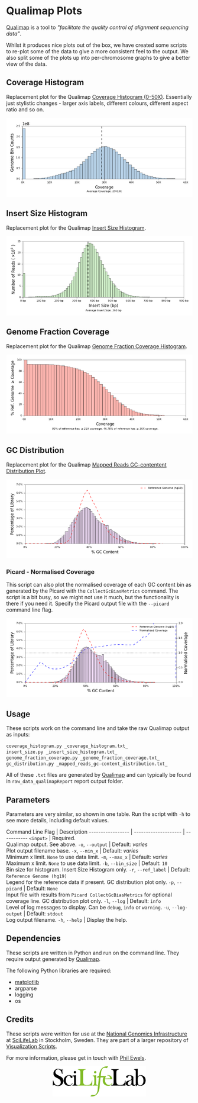 # Qualimap Plots

[Qualimap](http://qualimap.bioinfo.cipf.es/) is a tool to
_"facilitate the quality control of alignment sequencing data"_.

Whilst it produces nice plots out of the box, we have created some scripts
to re-plot some of the data to give a more consistent feel to the output.
We also split some of the plots up into per-chromosome graphs to give
a better view of the data.

## Coverage Histogram
Replacement plot for the Qualimap
[Coverage Histogram (0-50X)](http://kokonech.github.io/qualimap/HG00096.chr20_bamqc/images_qualimapReport/genome_coverage_0to50_histogram.png).
Essentially just stylistic changes - larger axis labels, different colours,
different aspect ratio and so on.

![Coverage Histogram](../examples/qualimap_coverage.png)

## Insert Size Histogram
Replacement plot for the Qualimap
[Insert Size Histogram](http://kokonech.github.io/qualimap/HG00096.chr20_bamqc/images_qualimapReport/genome_insert_size_histogram.png).

![Insert Size Histogram](../examples/qualimap_insertsize.png)

## Genome Fraction Coverage
Replacement plot for the Qualimap
[Genome Fraction Coverage Histogram](http://kokonech.github.io/qualimap/HG00096.chr20_bamqc/images_qualimapReport/genome_coverage_quotes.png).

![Insert Size Histogram](../examples/genome_fraction.png)

## GC Distribution
Replacement plot for the Qualimap
[Mapped Reads GC-contentent Distribution Plot](http://kokonech.github.io/qualimap/HG00096.chr20_bamqc/images_qualimapReport/genome_gc_content_per_window.png).

![Insert Size Histogram](../examples/gc_distribution.png)

### Picard - Normalised Coverage
This script can also plot the normalised coverage of each GC content bin
as generated by the Picard with the `CollectGcBiasMetrics` command.
The script is a bit busy, so we might not use it much, but the functionality
is there if you need it. Specify the Picard output file with the `--picard`
command line flag.

![Insert Size Histogram with Coverage](../examples/gc_distribution_normCoverage.png)

## Usage
These scripts work on the command line and take the raw Qualimap output as
inputs:

    coverage_histogram.py _coverage_histogram.txt_
    insert_size.py _insert_size_histogram.txt_
    genome_fraction_coverage.py _genome_fraction_coverage.txt_
    gc_distribution.py _mapped_reads_gc-content_distribution.txt_

All of these `.txt` files are generated
by [Qualimap](http://qualimap.bioinfo.cipf.es/) and can typically be found in
`raw_data_qualimapReport` report output folder.


## Parameters
Parameters are very similar, so shown in one table. Run the script with
`-h` to see more details, including default values.

Command Line Flag | Description
----------------- | -------------------- | -----------
`<input>` | Required.<br>Qualimap output. See above.
`-o`, `--output` | Default: _varies_<br>Plot output filename base. 
`-x`, `--min_x` | Default:  _varies_<br>Minimum x limit. `None` to use data limit.
`-m`, `--max_x` | Default:  _varies_<br>Maximum x limit. `None` to use data limit.
`-b`, `--bin_size` | Default: `10`<br>Bin size for histogram.  Insert Size Histogram only.
`-r`, `--ref_label` | Default: `Reference Genome (hg19)`<br>Legend for the reference data if present. GC distribution plot only.
`-p`, `--picard` | Default: `None`<br>Input file with results from `Picard CollectGcBiasMetrics` for optional coverage line. GC distribution plot only.
`-l`, `--log` | Default: `info`<br>Level of log messages to display. Can be `debug`, `info` or `warning`.
`-u`, `--log-output` | Default: `stdout`<br>Log output filename.
`-h`, `--help` | Display the help.

## Dependencies

These scripts are written in Python and run on the command line. They require
output generated by [Qualimap](http://qualimap.bioinfo.cipf.es/).

The following Python libraries are required:

* [matplotlib](http://matplotlib.org/)
* argparse
* logging
* os

## Credits
These scripts were written for use at the 
[National Genomics Infrastructure](https://portal.scilifelab.se/genomics/)
at [SciLifeLab](http://www.scilifelab.se/) in Stockholm, Sweden. They are 
part of a larger repository of
[Visualization Scripts](https://github.com/SciLifeLab/visualizations).

For more information, please get in touch with
[Phil Ewels](https://github.com/ewels).

<p align="center"><a href="http://www.scilifelab.se/" target="_blank"><img src="../examples/SciLifeLab_logo.png" title="SciLifeLab"></a></p>
